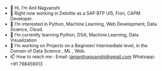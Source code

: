 - 👋 Hi, I’m Anil Nagvanshi
- 🏢 Right now working in Deloitte as a SAP BTP UI5, Fiori, CAPM Developer.
- 👀 I’m interested in Python, Machine Learning, Web Development, Data Science, Cloud.
- 🌱 I’m currently learning Python, DSA, Machine Learning, Data Visualization
- 💞️ I’m working on Projects on a Begineer/ Intermediate level, in the Domain of Data Science , ML , Web.
- 📫 How to reach me :
        Email: iamanilnagvanshi@gmail.com
        Whatsapp: +91 798459013

<!---
Kakashi27/Kakashi27 is a ✨ special ✨ repository because its `README.md` (this file) appears on your GitHub profile.
You can click the Preview link to take a look at your changes.
--->
